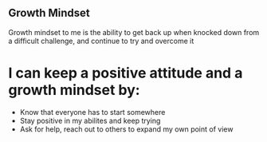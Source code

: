 ## Growth Mindset

Growth mindset to me is the ability to get back up when knocked down from a difficult challenge, and continue to try and overcome it

# I can keep a positive attitude and a growth mindset by:
- Know that everyone has to start somewhere
- Stay positive in my abilites and keep trying
- Ask for help, reach out to others to expand my own point of view



